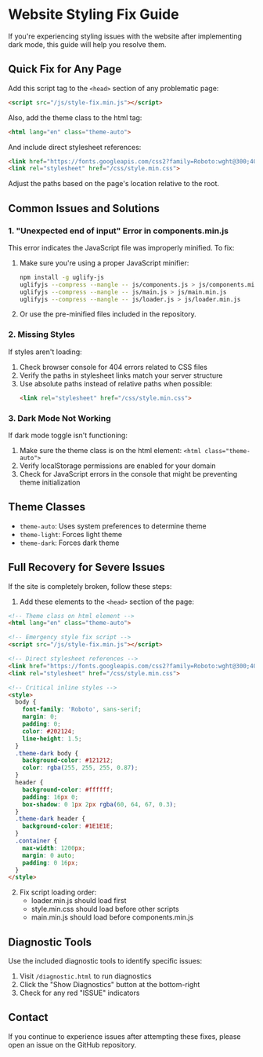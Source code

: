 # Website Styling Fix Guide

If you're experiencing styling issues with the website after implementing dark mode, this guide will help you resolve them.

## Quick Fix for Any Page

Add this script tag to the `<head>` section of any problematic page:

```html
<script src="/js/style-fix.min.js"></script>
```

Also, add the theme class to the html tag:

```html
<html lang="en" class="theme-auto">
```

And include direct stylesheet references:

```html
<link href="https://fonts.googleapis.com/css2?family=Roboto:wght@300;400;500;700&display=swap" rel="stylesheet">
<link rel="stylesheet" href="/css/style.min.css">
```

Adjust the paths based on the page's location relative to the root.

## Common Issues and Solutions

### 1. "Unexpected end of input" Error in components.min.js

This error indicates the JavaScript file was improperly minified. To fix:

1. Make sure you're using a proper JavaScript minifier:
   ```bash
   npm install -g uglify-js
   uglifyjs --compress --mangle -- js/components.js > js/components.min.js
   uglifyjs --compress --mangle -- js/main.js > js/main.min.js
   uglifyjs --compress --mangle -- js/loader.js > js/loader.min.js
   ```

2. Or use the pre-minified files included in the repository.

### 2. Missing Styles

If styles aren't loading:

1. Check browser console for 404 errors related to CSS files
2. Verify the paths in stylesheet links match your server structure
3. Use absolute paths instead of relative paths when possible:
   ```html
   <link rel="stylesheet" href="/css/style.min.css">
   ```

### 3. Dark Mode Not Working

If dark mode toggle isn't functioning:

1. Make sure the theme class is on the html element: `<html class="theme-auto">`
2. Verify localStorage permissions are enabled for your domain
3. Check for JavaScript errors in the console that might be preventing theme initialization

## Theme Classes

- `theme-auto`: Uses system preferences to determine theme
- `theme-light`: Forces light theme
- `theme-dark`: Forces dark theme

## Full Recovery for Severe Issues

If the site is completely broken, follow these steps:

1. Add these elements to the `<head>` section of the page:

```html
<!-- Theme class on html element -->
<html lang="en" class="theme-auto">

<!-- Emergency style fix script -->
<script src="/js/style-fix.min.js"></script>

<!-- Direct stylesheet references -->
<link href="https://fonts.googleapis.com/css2?family=Roboto:wght@300;400;500;700&display=swap" rel="stylesheet">
<link rel="stylesheet" href="/css/style.min.css">

<!-- Critical inline styles -->
<style>
  body {
    font-family: 'Roboto', sans-serif;
    margin: 0;
    padding: 0;
    color: #202124;
    line-height: 1.5;
  }
  .theme-dark body {
    background-color: #121212;
    color: rgba(255, 255, 255, 0.87);
  }
  header {
    background-color: #ffffff;
    padding: 16px 0;
    box-shadow: 0 1px 2px rgba(60, 64, 67, 0.3);
  }
  .theme-dark header {
    background-color: #1E1E1E;
  }
  .container {
    max-width: 1200px;
    margin: 0 auto;
    padding: 0 16px;
  }
</style>
```

2. Fix script loading order:
   - loader.min.js should load first
   - style.min.css should load before other scripts
   - main.min.js should load before components.min.js

## Diagnostic Tools

Use the included diagnostic tools to identify specific issues:

1. Visit `/diagnostic.html` to run diagnostics
2. Click the "Show Diagnostics" button at the bottom-right
3. Check for any red "ISSUE" indicators

## Contact

If you continue to experience issues after attempting these fixes, please open an issue on the GitHub repository.
